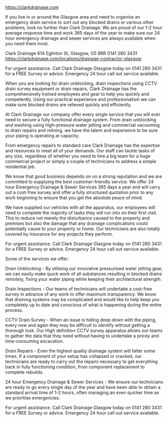https://clarkdrainage.com

If you live in or around the Glasgow area and need to organise an emergency drain service to sort out any blocked drains or various other problems, look no further than Clark Drainage. We are proud of our 1-2 hour average response time and work 365 days of the year to make sure our 24 hour emergency drainage and sewer services are always available when you need them most.

Clark Drainage
614 Eglinton St, Glasgow, G5 9RR
0141 280 3431
https://clarkdrainage.com/locations/drainage-contractor-glasgow

For urgent assistance. Call Clark Drainage Glasgow today on 0141 280 3431 for a FREE Survey or advice. Emergency 24 hour call out service available.

When you are looking for drain unblocking, drain inspections using CCTV drain survey equipment or drain repairs, Clark Drainage has the comprehensively trained employees and gear to help you quickly and competently. Using our practical experience and professionalism we can make sure blocked drains are relieved quickly and efficiently.

At Clark Drainage our company offer every single service that you will ever need to secure a fully functional drainage system. From drain unblocking and washing using high-pressure water jetting and commercial vacuuming to drain repairs and relining, we have the talent and experience to be sure your piping is operating at capacity.

From emergency repairs to standard care Clark Drainage has the expertise and resources to meet all of your demands. Our staff can tackle tasks of any size, regardless of whether you need to hire a big team for a huge commercial project or simply a couple of technicians to address a simple residential job.

We know that good business depends on on a strong reputation and we are committed to supplying the best customer-friendly service. We offer 24 hour Emergency Drainage & Sewer Services 365 days a year and will carry out a cost-free survey and offer a fully structured quotation prior to any work beginning to ensure that you get the absolute peace of mind.

We have supplied our vehicles with all the apparatus, our employees will need to complete the majority of tasks they will run into on their first visit. This to reduce not merely the disturbance caused to the property and premises but also the damage that any drainage complications could potentially cause to your property or home. Our technicians are also totally covered by insurance for any projects they perform.

For urgent assistance. Call Clark Drainage Glasgow today on 0141 280 3431 for a FREE Survey or advice. Emergency 24 hour call out service available.

Some of the services we offer:

Drain Unblocking - By utilising our innovative pressurised water jetting gear, we can easily make quick work of all substances resulting in blocked drains remotely, fixing your water piping while keeping their architectural strength.

Drain Inspections - Our teams of technicians will undertake a cost-free survey in advance of any work to offer maximum transparency. We know that draining systems may be complicated and would like to help keep you completely up to date and conscious of what is happening during the entire process.

CCTV Drain Survey - When an issue is hiding deep down with the piping, every now and again they may be difficult to identify without getting a thorough look. Our High definition CCTV survey apparatus allows our teams to gather the data that they need without having to undertake a pricey and time-consuming excavation.

Drain Repairs - Even the highest quality drainage system will falter some times. If a component of your setup has collapsed or cracked, our technicians are ready to carry out the repairs necessary to get everything back in fully functioning condition, from component replacement to complete rebuilds.

24 hour Emergency Drainage & Sewer Services - We ensure our technicians are ready to go every single day of the year and have been able to obtain a standard arrival time of 1-2 hours, often managing an even quicker time as we prioritise emergencies.

For urgent assistance. Call Clark Drainage Glasgow today on 0141 280 3431 for a FREE Survey or advice. Emergency 24 hour call out service available.
